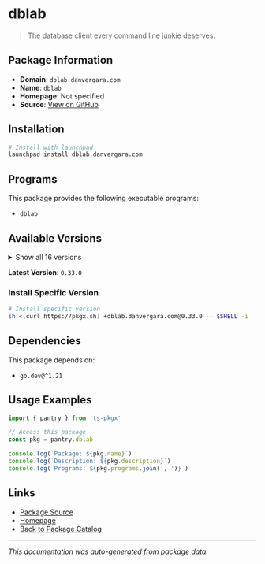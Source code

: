 # dblab

> The database client every command line junkie deserves.

## Package Information

- **Domain**: `dblab.danvergara.com`
- **Name**: `dblab`
- **Homepage**: Not specified
- **Source**: [View on GitHub](https://github.com/pkgxdev/pantry/tree/main/projects/dblab.danvergara.com/package.yml)

## Installation

```bash
# Install with launchpad
launchpad install dblab.danvergara.com
```

## Programs

This package provides the following executable programs:

- `dblab`

## Available Versions

<details>
<summary>Show all 16 versions</summary>

- `0.33.0`, `0.32.0`, `0.31.0`, `0.30.1`, `0.30.0`
- `0.29.0`, `0.28.1`, `0.28.0`, `0.27.0`, `0.26.0`
- `0.25.0`, `0.24.1`, `0.24.0`, `0.23.0`, `0.22.0`
- `0.21.0`

</details>

**Latest Version**: `0.33.0`

### Install Specific Version

```bash
# Install specific version
sh <(curl https://pkgx.sh) +dblab.danvergara.com@0.33.0 -- $SHELL -i
```

## Dependencies

This package depends on:

- `go.dev@^1.21`

## Usage Examples

```typescript
import { pantry } from 'ts-pkgx'

// Access this package
const pkg = pantry.dblab

console.log(`Package: ${pkg.name}`)
console.log(`Description: ${pkg.description}`)
console.log(`Programs: ${pkg.programs.join(', ')}`)
```

## Links

- [Package Source](https://github.com/pkgxdev/pantry/tree/main/projects/dblab.danvergara.com/package.yml)
- [Homepage](#)
- [Back to Package Catalog](../../package-catalog.md)

---

*This documentation was auto-generated from package data.*
